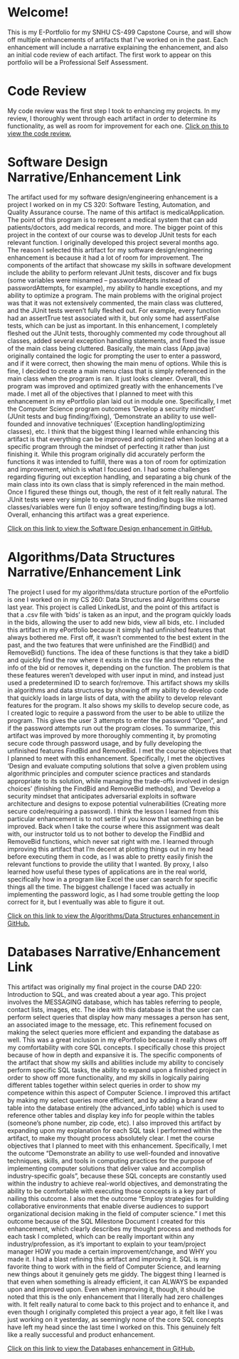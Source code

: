 # Welcome!
This is my E-Portfolio for my SNHU CS-499 Capstone Course, and will show off multiple enhancements of artifacts that I've worked on in the past. Each enhancement will include a narrative explaining the enhancement, and also an initial code review of each artifact. The first work to appear on this portfolio will be a Professional Self Assessment.

# Code Review
My code review was the first step I took to enhancing my projects. In my review, I thoroughly went through each artifact in order to determine its functionality, as well as room for improvement for each one. [Click on this to view the code review.](https://youtu.be/ZAZzl17PZ5k?t=0)

# Software Design Narrative/Enhancement Link
The artifact used for my software design/engineering enhancement is a project I worked on in my CS 320: Software Testing, Automation, and Quality Assurance course. The name of this artifact is medicalApplication. The point of this program is to represent a medical system that can add patients/doctors, add medical records, and more. The bigger point of this project in the context of our course was to develop JUnit tests for each relevant function. I originally developed this project several months ago. The reason I selected this artifact for my software design/engineering enhancement is because it had a lot of room for improvement. The components of the artifact that showcase my skills in software development include the ability to perform relevant JUnit tests, discover and fix bugs (some variables were misnamed – passwordAttepts instead of passwordAttempts, for example), my ability to handle exceptions, and my ability to optimize a program. The main problems with the original project was that it was not extensively commented, the main class was cluttered, and the JUnit tests weren’t fully fleshed out. For example, every function had an assertTrue test associated with it, but only some had assertFalse tests, which can be just as important. In this enhancement, I completely fleshed out the JUnit tests, thoroughly commented my code throughout all classes, added several exception handling statements, and fixed the issue of the main class being cluttered. Basically, the main class (App.java) originally contained the logic for prompting the user to enter a password, and if it were correct, then showing the main menu of options. While this is fine, I decided to create a main menu class that is simply referenced in the main class when the program is ran. It just looks cleaner. Overall, this program was improved and optimized greatly with the enhancements I’ve made. I met all of the objectives that I planned to meet with this enhancement in my ePortfolio plan laid out in module one. Specifically, I met the Computer Science program outcomes ‘Develop a security mindset’ (JUnit tests and bug finding/fixing), ‘Demonstrate an ability to use well-founded and innovative techniques’ (Exception handling/optimizing classes), etc. I think that the biggest thing I learned while enhancing this artifact is that everything can be improved and optimized when looking at a specific program through the mindset of perfecting it rather than just finishing it. While this program originally did accurately perform the functions it was intended to fulfill, there was a ton of room for optimization and improvement, which is what I focused on. I had some challenges regarding figuring out exception handling, and separating a big chunk of the main class into its own class that is simply referenced in the main method. Once I figured these things out, though, the rest of it felt really natural. The JUnit tests were very simple to expand on, and finding bugs like misnamed classes/variables were fun (I enjoy software testing/finding bugs a lot). Overall, enhancing this artifact was a great experience. 

[Click on this link to view the Software Design enhancement in GitHub.](https://github.com/NoahJele/NoahJele.github.io)

# Algorithms/Data Structures Narrative/Enhancement Link
The project I used for my algorithms/data structure portion of the ePortfolio is one I worked on in my CS 260: Data Structures and Algorithms course last year. This project is called LinkedList, and the point of this artifact is that a .csv file with ‘bids’ is taken as an input, and the program quickly loads in the bids, allowing the user to add new bids, view all bids, etc. I included this artifact in my ePortfolio because it simply had unfinished features that always bothered me. First off, it wasn’t commented to the best extent in the past, and the two features that were unfinished are the FindBid() and RemoveBid() functions. The idea of these functions is that they take a bidID and quickly find the row where it exists in the csv file and then returns the info of the bid or removes it, depending on the function. The problem is that these features weren’t developed with user input in mind, and instead just used a predetermined ID to search for/remove. This artifact shows my skills in algorithms and data structures by showing off my ability to develop code that quickly loads in large lists of data, with the ability to develop relevant features for the program. It also shows my skills to develop secure code, as I created logic to require a password from the user to be able to utilize the program. This gives the user 3 attempts to enter the password “Open”, and if the password attempts run out the program closes. To summarize, this artifact was improved by more thoroughly commenting it, by promoting secure code through password usage, and by fully developing the unfinished features FindBid and RemoveBid. I met the course objectives that I planned to meet with this enhancement. Specifically, I met the objectives ‘Design and evaluate computing solutions that solve a given problem using algorithmic principles and computer science practices and standards appropriate to its solution, while managing the trade-offs involved in design choices’ (finishing the FindBid and RemoveBid methods), and ‘Develop a security mindset that anticipates adversarial exploits in software architecture and designs to expose potential vulnerabilities (Creating more secure code/requiring a password). I think the lesson I learned from this particular enhancement is to not settle if you know that something can be improved. Back when I take the course where this assignment was dealt with, our instructor told us to not bother to develop the FindBid and RemoveBid functions, which never sat right with me. I learned through improving this artifact that I’m decent at plotting things out in my head before executing them in code, as I was able to pretty easily finish the relevant functions to provide the utility that I wanted. By proxy, I also learned how useful these types of applications are in the real world, specifically how in a program like Excel the user can search for specific things all the time. The biggest challenge I faced was actually in implementing the password logic, as I had some trouble getting the loop correct for it, but I eventually was able to figure it out.

[Click on this link to view the Algorithms/Data Structures enhancement in GitHub.](https://github.com/NoahJele/NoahJele.github.io)

# Databases Narrative/Enhancement Link
This artifact was originally my final project in the course DAD 220: Introduction to SQL, and was created about a year ago. This project involves the MESSAGING database, which has tables referring to people, contact lists, images, etc. The idea with this database is that the user can perform select queries that display how many messages a person has sent, an associated image to the message, etc. This refinement focused on making the select queries more efficient and expanding the database as well. This was a great inclusion in my ePortfolio because it really shows off my comfortability with core SQL concepts. I specifically chose this project because of how in depth and expansive it is. The specific components of the artifact that show my skills and abilities include my ability to concisely perform specific SQL tasks, the ability to expand upon a finished project in order to show off more functionality, and my skills in logically pairing different tables together within select queries in order to show my competence within this aspect of Computer Science. I improved this artifact by making my select queries more efficient, and by adding a brand new table into the database entirely (the advanced_info table) which is used to reference other tables and display key info for people within the tables (someone’s phone number, zip code, etc). I also improved this artifact by expanding upon my explanation for each SQL task I performed within the artifact, to make my thought process absolutely clear. I met the course objectives that I planned to meet with this enhancement. Specifically, I met the outcome “Demonstrate an ability to use well-founded and innovative techniques, skills, and tools in computing practices for the purpose of implementing computer solutions that deliver value and accomplish industry-specific goals”, because these SQL concepts are constantly used within the industry to achieve real-world objectives, and demonstrating the ability to be comfortable with executing those concepts is a key part of nailing this outcome. I also met the outcome “Employ strategies for building collaborative environments that enable diverse audiences to support organizational decision making in the field of computer science.” I met this outcome because of the SQL Milestone Document I created for this enhancement, which clearly describes my thought process and methods for each task I completed, which can be really important within any industry/profession, as it’s important to explain to your team/project manager HOW you made a certain improvement/change, and WHY you made it. I had a blast refining this artifact and improving it. SQL is my favorite thing to work with in the field of Computer Science, and learning new things about it genuinely gets me giddy. The biggest thing I learned is that even when something is already efficient, it can ALWAYS be expanded upon and improved upon. Even when improving it, though, it should be noted that this is the only enhancement that I literally had zero challenges with. It felt really natural to come back to this project and to enhance it, and even though I originally completed this project a year ago, it felt like I was just working on it yesterday, as seemingly none of the core SQL concepts have left my head since the last time I worked on this. This genuinely felt like a really successful and product enhancement.

[Click on this link to view the Databases enhancement in GitHub.](https://github.com/NoahJele/NoahJele.github.io)

